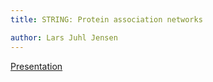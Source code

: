 ```yaml
---
title: STRING: Protein association networks

author: Lars Juhl Jensen
---
```


[Presentation](./STRING_presentation.pdf)
